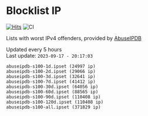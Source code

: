 # Blocklist IP

[![Hits](https://hits.seeyoufarm.com/api/count/incr/badge.svg?url=https%3A%2F%2Fgithub.com%2Fborestad%2Fblocklist-ip%2F&count_bg=%2379C83D&title_bg=%23555555&icon=&icon_color=%23E7E7E7&title=hits&edge_flat=false)](https://hits.seeyoufarm.com)  ![CI](https://img.shields.io/github/workflow/status/borestad/blocklist-ip/CI?style=flat-square)

Lists with worst IPv4 offenders, provided by [AbuseIPDB](https://www.abuseipdb.com/)

<!-- FOOTER-PLACEHOLDER -->
Updated every 5 hours<br>
Last update: `2023-09-17 - 20:17:03`
```
abuseipdb-s100-1d.ipset (24997 ip)
abuseipdb-s100-2d.ipset (29066 ip)
abuseipdb-s100-3d.ipset (32641 ip)
abuseipdb-s100-7d.ipset (41412 ip)
abuseipdb-s100-30d.ipset (64056 ip)
abuseipdb-s100-60d.ipset (88565 ip)
abuseipdb-s100-90d.ipset (110408 ip)
abuseipdb-s100-120d.ipset (110408 ip)
abuseipdb-s100-all.ipset (371829 ip)
```
